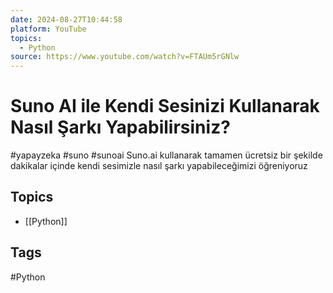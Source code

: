 ```yaml
---
date: 2024-08-27T10:44:58
platform: YouTube
topics:
  - Python
source: https://www.youtube.com/watch?v=FTAUm5rGNlw
---
```

# Suno AI ile Kendi Sesinizi Kullanarak Nasıl Şarkı Yapabilirsiniz?

#yapayzeka #suno #sunoai 
Suno.ai kullanarak tamamen ücretsiz bir şekilde dakikalar içinde kendi sesimizle nasıl şarkı yapabileceğimizi öğreniyoruz

## Topics
- [[Python]]

## Tags
#Python